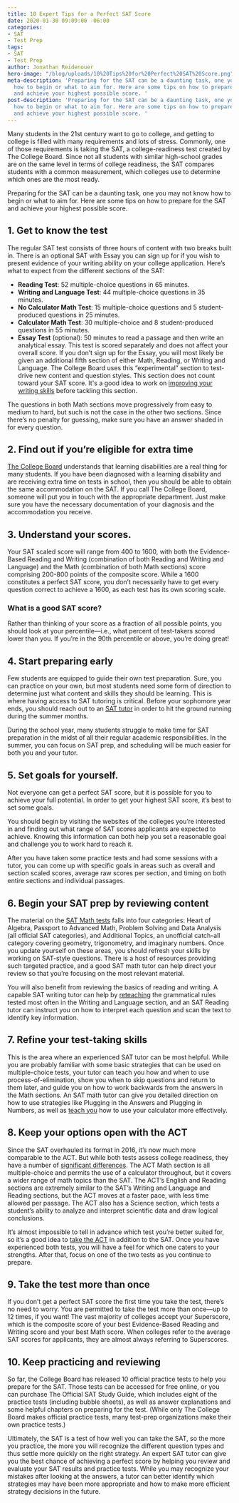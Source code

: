 ```yaml
---
title: 10 Expert Tips for a Perfect SAT Score
date: 2020-01-30 09:09:00 -06:00
categories:
- SAT
- Test Prep
tags:
- SAT
- Test Prep
author: Jonathan Reidenouer
hero-image: "/blog/uploads/10%20Tips%20for%20Perfect%20SAT%20Score.png"
meta-description: 'Preparing for the SAT can be a daunting task, one you may not know
  how to begin or what to aim for. Here are some tips on how to prepare for the SAT
  and achieve your highest possible score. '
post-description: 'Preparing for the SAT can be a daunting task, one you may not know
  how to begin or what to aim for. Here are some tips on how to prepare for the SAT
  and achieve your highest possible score. '
---
```


Many students in the 21st century want to go to college, and getting to college is filled with many requirements and lots of stress. Commonly, one of those requirements is taking the SAT, a college-readiness test created by The College Board. Since not all students with similar high-school grades are on the same level in terms of college readiness, the SAT compares students with a common measurement, which colleges use to determine which ones are the most ready. 

Preparing for the SAT can be a daunting task, one you may not know how to begin or what to aim for. Here are some tips on how to prepare for the SAT and achieve your highest possible score. 

## 1. Get to know the test

The regular SAT test consists of three hours of content with two breaks built in. There is an optional SAT with Essay you can sign up for if you wish to present evidence of your writing ability on your college application. Here’s what to expect from the different sections of the SAT:

* **Reading Test**: 52 multiple-choice questions in 65 minutes.
* **Writing and Language Test**: 44 multiple-choice questions in 35 minutes.
* **No Calculator Math Test**: 15 multiple-choice questions and 5 student-produced questions in 25 minutes. 
* **Calculator Math Test**: 30 multiple-choice and 8 student-produced questions in 55 minutes. 
* **Essay Test** (optional): 50 minutes to read a passage and then write an analytical essay. This test is scored separately and does not affect your overall score.
If you don’t sign up for the Essay, you will most likely be given an additional fifth section of either Math, Reading, or Writing and Language. The College Board uses this “experimental” section to test-drive new content and question styles. This section does not count toward your SAT score. It's a good idea to work on [improving your writing skills](https://www.wyzant.com/blog/improve-your-writing-skills/) before tackling this section.

The questions in both Math sections move progressively from easy to medium to hard, but such is not the case in the other two sections.  Since there’s no penalty for guessing, make sure you have an answer shaded in for every question. 

## 2. Find out if you’re eligible for extra time

[The College Board](https://collegereadiness.collegeboard.org/sat) understands that learning disabilities are a real thing for many students. If you have been diagnosed with a learning disability and are receiving extra time on tests in school, then you should be able to obtain the same accommodation on the SAT. If you call The College Board, someone will put you in touch with the appropriate department. Just make sure you have the necessary documentation of your diagnosis and the accommodation you receive. 

## 3. Understand your scores.

Your SAT scaled score will range from 400 to 1600, with both the Evidence-Based Reading and Writing (combination of both Reading and Writing and Language) and the Math (combination of both Math sections) score comprising 200-800 points of the composite score. While a 1600 constitutes a perfect SAT score, you don’t necessarily have to get every question correct to achieve a 1600, as each test has its own scoring scale.

### What is a good SAT score?

Rather than thinking of your score as a fraction of all possible points, you should look at your percentile—i.e., what percent of test-takers scored lower than you. If you’re in the 90th percentile or above, you’re doing great!

## 4. Start preparing early

Few students are equipped to guide their own test preparation. Sure, you can practice on your own, but most students need some form of direction to determine just what content and skills they should be learning. This is where having access to SAT tutoring is critical. Before your sophomore year ends, you should reach out to an [SAT tutor](https://www.wyzant.com/SAT_tutors.aspx) in order to hit the ground running during the summer months. 

During the school year, many students struggle to make time for SAT preparation in the midst of all their regular academic responsibilities. In the summer, you can focus on SAT prep, and scheduling will be much easier for both you and your tutor. 

## 5. Set goals for yourself.

Not everyone can get a perfect SAT score, but it is possible for you to achieve your full potential. In order to get your highest SAT score, it’s best to set some goals. 

You should begin by visiting the websites of the colleges you’re interested in and finding out what range of SAT scores applicants are expected to achieve. Knowing this information can both help you set a reasonable goal and challenge you to work hard to reach it. 

After you have taken some practice tests and had some sessions with a tutor, you can come up with specific goals in areas such as overall and section scaled scores, average raw scores per section, and timing on both entire sections and individual passages.

## 6. Begin your SAT prep by reviewing content

The material on the [SAT Math tests](https://www.wyzant.com/blog/sat-math-tips/) falls into four categories: Heart of Algebra, Passport to Advanced Math, Problem Solving and Data Analysis (all official SAT categories), and Additional Topics, an unofficial catch-all category covering geometry, trigonometry, and imaginary numbers.  Once you update yourself on these areas, you should refresh your skills by working on SAT-style questions. There is a host of resources providing such targeted practice, and a good SAT math tutor can help direct your review so that you’re focusing on the most relevant material. 

You will also benefit from reviewing the basics of reading and writing. A capable SAT writing tutor can help by [reteaching](https://www.wyzant.com/SAT_writing_tutors.aspx) the grammatical rules tested most often in the Writing and Language section, and an SAT Reading tutor can instruct you on how to interpret each question and scan the text to identify key information.

## 7. Refine your test-taking skills

This is the area where an experienced SAT tutor can be most helpful. While you are probably familiar with some basic strategies that can be used on multiple-choice tests, your tutor can teach you how and when to use process-of-elimination, show you when to skip questions and return to them later, and guide you on how to work backwards from the answers in the Math sections. An SAT math tutor can give you detailed direction on how to use strategies like Plugging in the Answers and Plugging in Numbers, as well as [teach you](https://www.wyzant.com/SAT_math_tutors.aspx) how to use your calculator more effectively.

## 8. Keep your options open with the ACT

Since the SAT overhauled its format in 2016, it’s now much more comparable to the ACT. But while both tests assess college readiness, they have a number of [significant differences](https://www.wyzant.com/blog/sat-act-differences/). The ACT Math section is all multiple-choice and permits the use of a calculator throughout, but it covers a wider range of math topics than the SAT. The ACT’s English and Reading sections are extremely similar to the SAT’s Writing and Language and Reading sections, but the ACT moves at a faster pace, with less time allowed per passage. The ACT also has a Science section, which tests a student’s ability to analyze and interpret scientific data and draw logical conclusions. 

It’s almost impossible to tell in advance which test you’re better suited for, so it’s a good idea to [take the ACT](https://www.act.org/) in addition to the SAT. Once you have experienced both tests, you will have a feel for which one caters to your strengths. After that, focus on one of the two tests as you continue to prepare.

## 9. Take the test more than once

If you don’t get a perfect SAT score the first time you take the test, there’s no need to worry. You are permitted to take the test more than once—up to 12 times, if you want! The vast majority of colleges accept your Superscore, which is the composite score of your best Evidence-Based Reading and Writing score and your best Math score. When colleges refer to the average SAT scores for applicants, they are almost always referring to Superscores.

## 10. Keep practicing and reviewing

So far, the College Board has released 10 official practice tests to help you prepare for the SAT. Those tests can be accessed for free online, or you can purchase The Official SAT Study Guide, which includes eight of the practice tests (including bubble sheets), as well as answer explanations and some helpful chapters on preparing for the test.  (While only The College Board makes official practice tests, many test-prep organizations make their own practice tests.)

Ultimately, the SAT is a test of how well you can take the SAT, so the more you practice, the more you will recognize the different question types and thus settle more quickly on the right strategy. An expert SAT tutor can give you the best chance of achieving a perfect score by helping you review and evaluate your SAT results and practice tests. While you may recognize your mistakes after looking at the answers, a tutor can better identify which strategies may have been more appropriate and how to make more efficient strategy decisions in the future.



